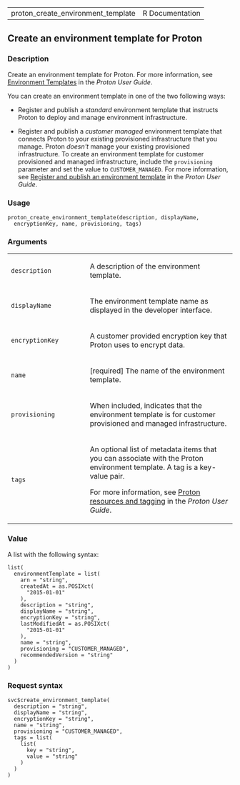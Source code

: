 <table style="width: 100%;">
<tbody>
<tr class="odd">
<td>proton_create_environment_template</td>
<td style="text-align: right;">R Documentation</td>
</tr>
</tbody>
</table>

## Create an environment template for Proton

### Description

Create an environment template for Proton. For more information, see
[Environment
Templates](https://docs.aws.amazon.com/proton/latest/userguide/ag-templates.html)
in the *Proton User Guide*.

You can create an environment template in one of the two following ways:

-   Register and publish a *standard* environment template that
    instructs Proton to deploy and manage environment infrastructure.

-   Register and publish a *customer managed* environment template that
    connects Proton to your existing provisioned infrastructure that you
    manage. Proton *doesn't* manage your existing provisioned
    infrastructure. To create an environment template for customer
    provisioned and managed infrastructure, include the `provisioning`
    parameter and set the value to `CUSTOMER_MANAGED`. For more
    information, see [Register and publish an environment
    template](https://docs.aws.amazon.com/proton/latest/userguide/template-create.html)
    in the *Proton User Guide*.

### Usage

    proton_create_environment_template(description, displayName,
      encryptionKey, name, provisioning, tags)

### Arguments

<table>
<colgroup>
<col style="width: 35%" />
<col style="width: 65%" />
</colgroup>
<tbody>
<tr class="odd">
<td><code
id="proton_create_environment_template_:_description">description</code></td>
<td><p>A description of the environment template.</p></td>
</tr>
<tr class="even">
<td><code
id="proton_create_environment_template_:_displayName">displayName</code></td>
<td><p>The environment template name as displayed in the developer
interface.</p></td>
</tr>
<tr class="odd">
<td><code
id="proton_create_environment_template_:_encryptionKey">encryptionKey</code></td>
<td><p>A customer provided encryption key that Proton uses to encrypt
data.</p></td>
</tr>
<tr class="even">
<td><code
id="proton_create_environment_template_:_name">name</code></td>
<td><p>[required] The name of the environment template.</p></td>
</tr>
<tr class="odd">
<td><code
id="proton_create_environment_template_:_provisioning">provisioning</code></td>
<td><p>When included, indicates that the environment template is for
customer provisioned and managed infrastructure.</p></td>
</tr>
<tr class="even">
<td><code
id="proton_create_environment_template_:_tags">tags</code></td>
<td><p>An optional list of metadata items that you can associate with
the Proton environment template. A tag is a key-value pair.</p>
<p>For more information, see <a
href="https://docs.aws.amazon.com/proton/latest/userguide/resources.html">Proton
resources and tagging</a> in the <em>Proton User Guide</em>.</p></td>
</tr>
</tbody>
</table>

### Value

A list with the following syntax:

    list(
      environmentTemplate = list(
        arn = "string",
        createdAt = as.POSIXct(
          "2015-01-01"
        ),
        description = "string",
        displayName = "string",
        encryptionKey = "string",
        lastModifiedAt = as.POSIXct(
          "2015-01-01"
        ),
        name = "string",
        provisioning = "CUSTOMER_MANAGED",
        recommendedVersion = "string"
      )
    )

### Request syntax

    svc$create_environment_template(
      description = "string",
      displayName = "string",
      encryptionKey = "string",
      name = "string",
      provisioning = "CUSTOMER_MANAGED",
      tags = list(
        list(
          key = "string",
          value = "string"
        )
      )
    )
